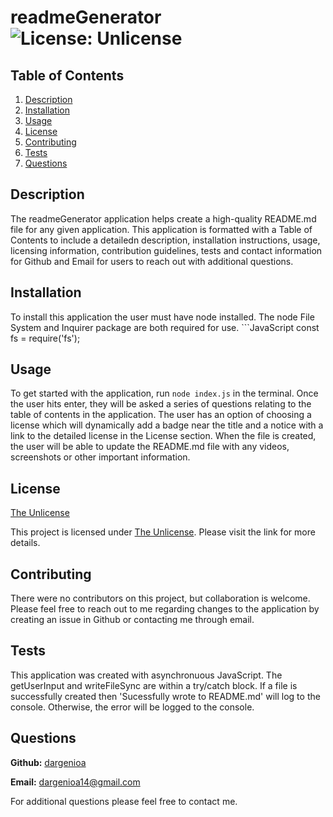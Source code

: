 # readmeGenerator ![License: Unlicense](https://img.shields.io/badge/license-Unlicense-blue.svg)

  ## Table of Contents
  1. [Description](#description)
  1. [Installation](#installation)
  1. [Usage](#usage)
  1. [License](#license)
  1. [Contributing](#contributing)
  1. [Tests](#tests)
  1. [Questions](#questions)

  ## Description

  The readmeGenerator application helps create a high-quality README.md file for any given application.  This application is formatted with a Table of Contents to include a detailedn description, installation instructions, usage, licensing information, contribution guidelines, tests and contact information for Github and Email for users to reach out with additional questions.

  ## Installation

  To install this application the user must have node installed.  The node File System and Inquirer package are both required for use. ```JavaScript const fs = require('fs');

  ## Usage

  To get started with the application, run ```node index.js``` in the terminal.  Once the user hits enter, they will be asked a series of questions relating to the table of contents in the application.  The user has an option of choosing a license which will dynamically add a badge near the title and a notice with a link to the detailed license in the License section.  When the file is created, the user will be able to update the README.md file with any videos, screenshots or other important information.

  ## License

  [The Unlicense](http://unlicense.org/)

  This project is licensed under [The Unlicense](http://unlicense.org/).  Please visit the link for more details.


  ## Contributing

  There were no contributors on this project, but collaboration is welcome.  Please feel free to reach out to me regarding changes to the application by creating an issue in Github or contacting me through email.

  ## Tests
  
  This application was created with asynchronuous JavaScript.  The getUserInput and writeFileSync are within a try/catch block.  If a file is successfully created then 'Sucessfully wrote to README.md' will log to the console.  Otherwise, the error will be logged to the console.

  ## Questions

  **Github:** [dargenioa](http://github.com/dargenioa)

  **Email:** [dargenioa14@gmail.com](dargenioa14@gmail.com)

  For additional questions please feel free to contact me.



